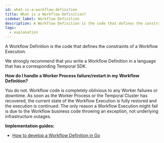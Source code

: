 ```yaml
---
id: what-is-a-workflow-definition
title: What is a Workflow Definition?
sidebar_label: Workflow Definition
description: A Workflow Definition is the code that defines the constraints of a Workflow Execution.
tags:
  - explanation
---
```


A Workflow Definition is the code that defines the constraints of a Workflow Execution.

We strongly recommend that you write a Workflow Definition in a language that has a corresponding Temporal SDK.

**How do I handle a Worker Process failure/restart in my Workflow Definition?**

You do not.
Workflow code is completely oblivious to any Worker failures or downtime.
As soon as the Worker Process or the Temporal Cluster has recovered, the current state of the Workflow Execution is fully restored and the execution is continued.
The only reason a Workflow Execution might fail is due to the Workflow business code throwing an exception, not underlying infrastructure outages.

**Implementation guides:**

- [How to develop a Workflow Definition in Go](/docs/go/how-to-develop-a-workflow-definition-in-go)
